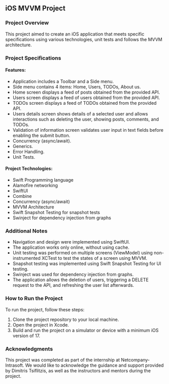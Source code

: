 ## iOS MVVM Project

### Project Overview

This project aimed to create an iOS application that meets specific specifications using various technologies, unit tests and follows the MVVM architecture.

### Project Specifications

#### Features:

- Application includes a Toolbar and a Side menu.
- Side menu contains 4 items: Home, Users, TODOs, About us.
- Home screen displays a feed of posts obtained from the provided API.
- Users screen displays a feed of users obtained from the provided API.
- TODOs screen displays a feed of TODOs obtained from the provided API.
- Users details screen shows details of a selected user and allows interactions such as deleting the user, showing posts, comments, and TODOs.
- Validation of information screen validates user input in text fields before enabling the submit button.
- Concurrency (async/await).
- Generics.
- Error Handling.
- Unit Tests.

#### Project Technologies:

- Swift Programming language
- Alamofire networking
- SwiftUI
- Combine
- Concurrency (async/await)
- MVVM Architecture
- Swift Snapshot Testing for snapshot tests
- Swinject for dependency injection from graphs

### Additional Notes

- Navigation and design were implemented using SwiftUI.
- The application works only online, without using cache.
- Unit testing was performed on multiple screens (ViewModel) using non-instrumented XCTest to test the states of a screen using MVVM.
- Snapshot testing was implemented using Swift Snapshot Testing for UI testing.
- Swinject was used for dependency injection from graphs.
- The application allows the deletion of users, triggering a DELETE request to the API, and refreshing the user list afterwards.

### How to Run the Project

To run the project, follow these steps:

1. Clone the project repository to your local machine.
2. Open the project in Xcode.
3. Build and run the project on a simulator or device with a minimum iOS version of 17.

### Acknowledgments

This project was completed as part of the internship at Netcompany-Intrasoft. We would like to acknowledge the guidance and support provided by Dimitris Tsiflitzis, as well as the instructors and mentors during the project.
